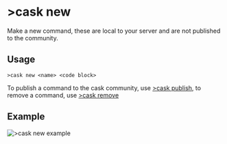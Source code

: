 # >cask new
Make a new command, these are local to your server and are not published to the community.

## Usage
```
>cask new <name> <code block>
```

To publish a command to the cask community, use [>cask publish](https://github.com/RekkyRek/cask/blob/master/docs/publish.md), to remove a command, use [>cask remove](https://github.com/RekkyRek/cask/blob/master/docs/remove.md)

## Example
![>cask new example](https://i.imgur.com/Csfbm1u.png)
